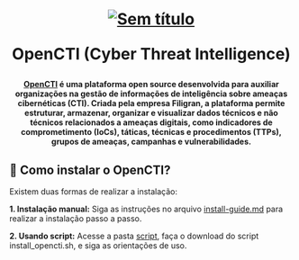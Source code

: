 <h1 align="center">

[![Sem título](https://github.com/user-attachments/assets/f74dc857-6ceb-412a-9286-3d957354ac13)](https://filigran.io/solutions/open-cti/)

OpenCTI (Cyber Threat Intelligence)
</h1>


<h4 align="center">
  
[OpenCTI](https://filigran.io/solutions/open-cti/) é uma plataforma open source desenvolvida para auxiliar organizações na gestão de informações de inteligência sobre ameaças cibernéticas (CTI). Criada pela empresa Filigran, a plataforma permite estruturar, armazenar, organizar e visualizar dados técnicos e não técnicos relacionados a ameaças digitais, como indicadores de comprometimento (IoCs), táticas, técnicas e procedimentos (TTPs), grupos de ameaças, campanhas e vulnerabilidades.​
</h4>

## 📌 Como instalar o OpenCTI?

Existem duas formas de realizar a instalação:

**1. Instalação manual:** Siga as instruções no arquivo [install-guide.md]() para realizar a instalação passo a passo.

**2. Usando script:** Acesse a pasta [script](), faça o download do script install_opencti.sh, e siga as orientações de uso.
